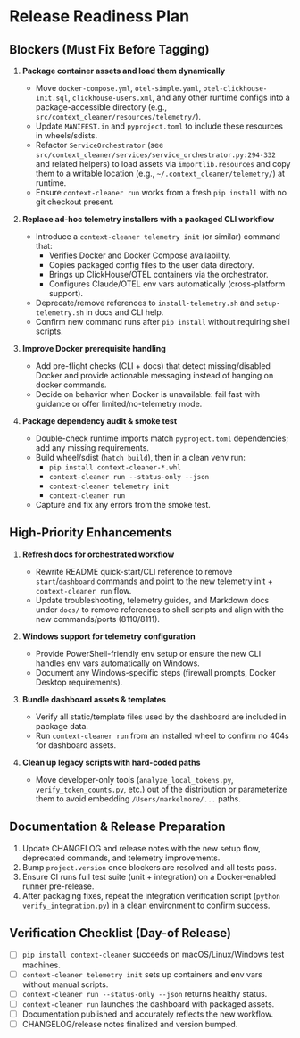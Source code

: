 # Release Readiness Plan

## Blockers (Must Fix Before Tagging)

1. **Package container assets and load them dynamically**
   - Move `docker-compose.yml`, `otel-simple.yaml`, `otel-clickhouse-init.sql`, `clickhouse-users.xml`, and any other runtime configs into a package-accessible directory (e.g., `src/context_cleaner/resources/telemetry/`).
   - Update `MANIFEST.in` and `pyproject.toml` to include these resources in wheels/sdists.
   - Refactor `ServiceOrchestrator` (see `src/context_cleaner/services/service_orchestrator.py:294-332` and related helpers) to load assets via `importlib.resources` and copy them to a writable location (e.g., `~/.context_cleaner/telemetry/`) at runtime.
   - Ensure `context-cleaner run` works from a fresh `pip install` with no git checkout present.

2. **Replace ad-hoc telemetry installers with a packaged CLI workflow**
   - Introduce a `context-cleaner telemetry init` (or similar) command that:
     - Verifies Docker and Docker Compose availability.
     - Copies packaged config files to the user data directory.
     - Brings up ClickHouse/OTEL containers via the orchestrator.
     - Configures Claude/OTEL env vars automatically (cross-platform support).
   - Deprecate/remove references to `install-telemetry.sh` and `setup-telemetry.sh` in docs and CLI help.
   - Confirm new command runs after `pip install` without requiring shell scripts.

3. **Improve Docker prerequisite handling**
   - Add pre-flight checks (CLI + docs) that detect missing/disabled Docker and provide actionable messaging instead of hanging on docker commands.
   - Decide on behavior when Docker is unavailable: fail fast with guidance or offer limited/no-telemetry mode.

4. **Package dependency audit & smoke test**
   - Double-check runtime imports match `pyproject.toml` dependencies; add any missing requirements.
   - Build wheel/sdist (`hatch build`), then in a clean venv run:
     - `pip install context-cleaner-*.whl`
     - `context-cleaner run --status-only --json`
     - `context-cleaner telemetry init`
     - `context-cleaner run`
   - Capture and fix any errors from the smoke test.

## High-Priority Enhancements

1. **Refresh docs for orchestrated workflow**
   - Rewrite README quick-start/CLI reference to remove `start`/`dashboard` commands and point to the new telemetry init + `context-cleaner run` flow.
   - Update troubleshooting, telemetry guides, and Markdown docs under `docs/` to remove references to shell scripts and align with the new commands/ports (8110/8111).

2. **Windows support for telemetry configuration**
   - Provide PowerShell-friendly env setup or ensure the new CLI handles env vars automatically on Windows.
   - Document any Windows-specific steps (firewall prompts, Docker Desktop requirements).

3. **Bundle dashboard assets & templates**
   - Verify all static/template files used by the dashboard are included in package data.
   - Run `context-cleaner run` from an installed wheel to confirm no 404s for dashboard assets.

4. **Clean up legacy scripts with hard-coded paths**
   - Move developer-only tools (`analyze_local_tokens.py`, `verify_token_counts.py`, etc.) out of the distribution or parameterize them to avoid embedding `/Users/markelmore/...` paths.

## Documentation & Release Preparation

1. Update CHANGELOG and release notes with the new setup flow, deprecated commands, and telemetry improvements.
2. Bump `project.version` once blockers are resolved and all tests pass.
3. Ensure CI runs full test suite (unit + integration) on a Docker-enabled runner pre-release.
4. After packaging fixes, repeat the integration verification script (`python verify_integration.py`) in a clean environment to confirm success.

## Verification Checklist (Day-of Release)

- [ ] `pip install context-cleaner` succeeds on macOS/Linux/Windows test machines.
- [ ] `context-cleaner telemetry init` sets up containers and env vars without manual scripts.
- [ ] `context-cleaner run --status-only --json` returns healthy status.
- [ ] `context-cleaner run` launches the dashboard with packaged assets.
- [ ] Documentation published and accurately reflects the new workflow.
- [ ] CHANGELOG/release notes finalized and version bumped.
